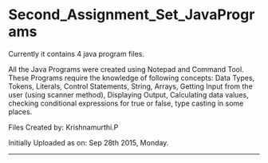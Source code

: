 # Second_Assignment_Set_JavaPrograms
Currently it contains 4 java program files.


All the Java Programs were created using Notepad and Command Tool. 
These Programs require the knowledge of following concepts: Data Types, Tokens, Literals, Control Statements, String, 
Arrays, Getting Input from the user (using scanner method), Displaying Output, Calculating data values, checking conditional expressions for 
true or false, type casting in some places.

Files Created by: Krishnamurthi.P

Initially Uploaded as on: Sep 28th 2015, Monday.

---------------------------------------------------
